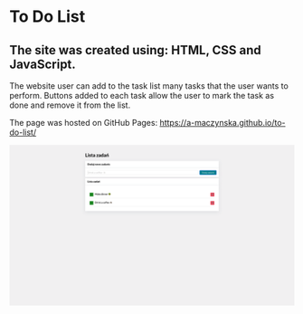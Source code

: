 # To Do List
## The site was created using: HTML, CSS and JavaScript.

The website user can add to the task list many tasks that the user wants to perform.
Buttons added to each task allow the user to mark the task as done and remove it from the list.

The page was hosted on GitHub Pages: https://a-maczynska.github.io/to-do-list/



![page screenshot](https://github.com/agaa-mac/to-do-list/blob/main/src/images/To-Do-List.png?raw=true)

